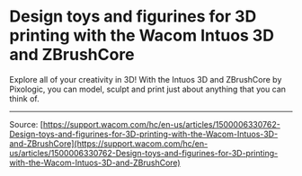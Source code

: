 # Design toys and figurines for 3D printing with the Wacom Intuos 3D and ZBrushCore

Explore all of your creativity in 3D! With the Intuos 3D and ZBrushCore by Pixologic, you can model, sculpt and print just about anything that you can think of.

---
Source: [https://support.wacom.com/hc/en-us/articles/1500006330762-Design-toys-and-figurines-for-3D-printing-with-the-Wacom-Intuos-3D-and-ZBrushCore](https://support.wacom.com/hc/en-us/articles/1500006330762-Design-toys-and-figurines-for-3D-printing-with-the-Wacom-Intuos-3D-and-ZBrushCore)
